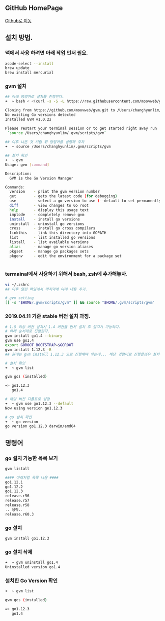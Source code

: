 ## GitHub HomePage

[Github로 이동](https://github.com/moovweb/gvm)

## 설치 방법.

### 맥에서 사용 하려면 아래 작업 먼저 필요.

``` bash
xcode-select --install
brew update
brew install mercurial
```

### gvm 설치

``` bash
## 아래 명령어로 설치를 진행한다.
➜  ~ bash < <(curl -s -S -L https://raw.githubusercontent.com/moovweb/gvm/master/binscripts/gvm-installer)

Cloning from https://github.com/moovweb/gvm.git to /Users/changhyunlim/.gvm
No existing Go versions detected
Installed GVM v1.0.22

Please restart your terminal session or to get started right away run
 `source /Users/changhyunlim/.gvm/scripts/gvm`
 
## 이후 나온 것 처럼 위 명령어를 실행해 주자
➜  ~ source /Users/changhyunlim/.gvm/scripts/gvm

## 설치 확인
➜  ~ gvm
Usage: gvm [command]

Description:
  GVM is the Go Version Manager

Commands:
  version    - print the gvm version number
  get        - gets the latest code (for debugging)
  use        - select a go version to use (--default to set permanently)
  diff       - view changes to Go root
  help       - display this usage text
  implode    - completely remove gvm
  install    - install go versions
  uninstall  - uninstall go versions
  cross      - install go cross compilers
  linkthis   - link this directory into GOPATH
  list       - list installed go versions
  listall    - list available versions
  alias      - manage go version aliases
  pkgset     - manage go packages sets
  pkgenv     - edit the environment for a package set
  
```

### termainal에서 사용하기 위해서 bash, zsh에 추가해놓자.

``` bash
vi ~/.zshrc
## 이후 열린 파일에서 마지막에 아래 내용 추가.

# gvm setting
[[ -s "$HOME/.gvm/scripts/gvm" ]] && source "$HOME/.gvm/scripts/gvm"
```

### 2019.04.11 기준 stable 버전 설치 과정.

``` bash
# 1.5 이상 버전 설치시 1.4 버전을 먼저 설치 후 설치가 가능하다.
# 아래 순서대로 진행한다.
gvm install go1.4 --binary
gvm use go1.4 
export GOROOT_BOOTSTRAP=$GOROOT 
gvm install 1.12.3 -B
## 원래는 gvm install 1.12.3 으로 진행해야 하는데... 해당 명령어로 진행할경우 설치가 안됨. 그래서 Bynary로 설치. 

# 설치 확인
➜  ~ gvm list

gvm gos (installed)

=> go1.12.3
   go1.4

# 해당 버전 디폴트로 설정
➜  ~ gvm use go1.12.3 --default
Now using version go1.12.3

# go 설치 확인
➜  ~ go version
go version go1.12.3 darwin/amd64
```

## 명령어

### go 설치 가능한 목록 보기

``` bash
gvm listall

#### 아래처럼 목록 나옴 ####
go1.12.1
go1.12.2
go1.12.3
release.r56
release.r57
release.r58
.. 생략..
release.r60.3
```

### go 설치

``` bash
gvm install go1.12.3
```

### go 설치 삭제

``` bash
➜  ~ gvm uninstall go1.4
Uninstalled version go1.4
```

### 설치한 Go Version 확인

``` bash
➜  ~ gvm list

gvm gos (installed)

=> go1.12.3
   go1.4
```